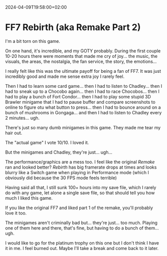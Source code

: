 2024-04-09T19:58:00+02:00
# FF7 Rebirth (aka Remake Part 2)

I'm a bit torn on this game.

On one hand, it's incredible, and my GOTY probably. During the first couple 10-20  hours there were moments that made me cry of joy... the music, the visuals, the areas, the nostalgia, the fan service, the story, the emotions... 

I really felt like this was the ultimate payoff for being a fan of FF7. It was just incredibly good and made me sense extra joy I rarely feel.

Then I had to learn some card game... then I had to listen to Chadley... then I had to sneak up to a Chocobo again... then I had to race Chocobos... then I had to play a bunch of Fort Condor... then I had to play some stupid 3D Brawler minigame that I had to pause buffer and compare screenshots to online to figure otu what button to press... then I had to bounce around on a bunch of mushrooms in Gongaga... and then I had to listen to Chadley every 2 minutes... ugh.

There's just so many dumb minigames in this game. They made me tear my hair out.

The "actual game" I vote 10/10. I loved it.

But the minigames and Chadley, they're just... ugh...

The performance/graphics are a mess too. I feel like the original *Remake* ran and looked better? 
*Rebirth* has big framerate drops at times and looks blurry like a Switch game when playing in Performance mode (which I obviously did because the 30 FPS mode feels terrible)

Having said all that, I still sunk 100+ hours into my save file, which I rarely do with any game, let alone a single save file, so that should tell you how much I liked this game.

If you like the original FF7 and liked part 1 of the remake, you'll probably love it too.

The minigames aren't criminally bad but... they're just... too much. Playing one of them here and there, that's fine, but having to do a bunch of them... ugh.

I would like to go for the platinum trophy on this one but I don't think I have it in me. I feel burned out. Maybe I'll take a break and come back to it later.
